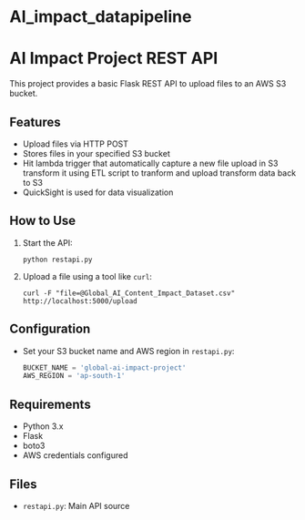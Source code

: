 # AI_impact_datapipeline
# AI Impact Project REST API

This project provides a basic Flask REST API to upload files to an AWS S3 bucket.

## Features

- Upload files via HTTP POST
- Stores files in your specified S3 bucket
- Hit lambda trigger that automatically capture a new file upload in S3 transform it using ETL script to tranform and upload transform data back to S3
- QuickSight is used for data visualization

## How to Use

1. Start the API:
    ```
    python restapi.py
    ```

2. Upload a file using a tool like `curl`:
    ```
    curl -F "file=@Global_AI_Content_Impact_Dataset.csv" http://localhost:5000/upload
    ```

## Configuration

- Set your S3 bucket name and AWS region in `restapi.py`:
    ```python
    BUCKET_NAME = 'global-ai-impact-project'
    AWS_REGION = 'ap-south-1'
    ```

## Requirements

- Python 3.x
- Flask
- boto3
- AWS credentials configured

## Files

- `restapi.py`: Main API source
